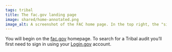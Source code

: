 ```yaml
---
tags: tribal
title: The fac.gov landing page
image: shared/home-annotated.png
image_alt: A screenshot of the FAC home page. In the top right, the "sign in" button.
---
```


You will begin on the [fac.gov](http://fac.gov) homepage. To search for a Tribal audit you’ll first need to sign in using your [Login.gov](http://login.gov/) account.
